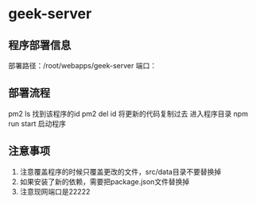 # geek-server
## 程序部署信息
部署路径：/root/webapps/geek-server
端口：
## 部署流程
pm2 ls 找到该程序的id
pm2 del id
将更新的代码复制过去
进入程序目录
npm run start 启动程序

## 注意事项
1. 注意覆盖程序的时候只覆盖更改的文件，src/data目录不要替换掉
2. 如果安装了新的依赖，需要把package.json文件替换掉
2. 注意现网端口是22222